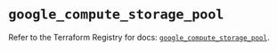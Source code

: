 # `google_compute_storage_pool`

Refer to the Terraform Registry for docs: [`google_compute_storage_pool`](https://registry.terraform.io/providers/hashicorp/google/6.34.0/docs/resources/compute_storage_pool).
